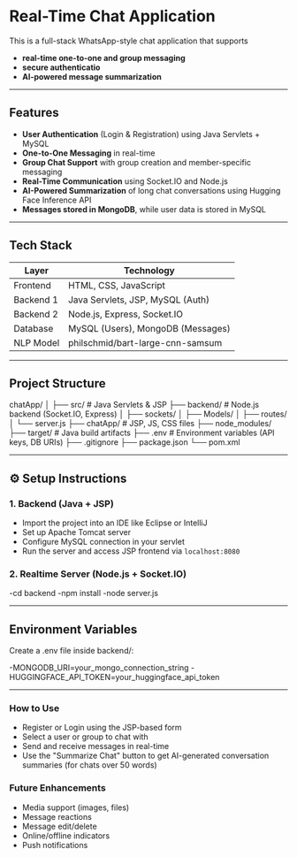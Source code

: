 # Real-Time Chat Application

This is a full-stack WhatsApp-style chat application that supports 
- **real-time one-to-one and group messaging**
- **secure authenticatio** 
- **AI-powered message summarization**

---

## Features

- **User Authentication** (Login & Registration) using Java Servlets + MySQL
- **One-to-One Messaging** in real-time
- **Group Chat Support** with group creation and member-specific messaging
- **Real-Time Communication** using Socket.IO and Node.js
- **AI-Powered Summarization** of long chat conversations using Hugging Face Inference API
- **Messages stored in MongoDB**, while user data is stored in MySQL


---

## Tech Stack

| Layer        | Technology                         |
|--------------|-------------------------------------|
| Frontend     | HTML, CSS, JavaScript               |
| Backend 1    | Java Servlets, JSP, MySQL (Auth)    |
| Backend 2    | Node.js, Express, Socket.IO         |
| Database     | MySQL (Users), MongoDB (Messages)   |
| NLP Model    | philschmid/bart-large-cnn-samsum   |

---

## Project Structure

chatApp/
│
├── src/ # Java Servlets & JSP
├── backend/ # Node.js backend (Socket.IO, Express)
│ ├── sockets/
│ ├── Models/
│ ├── routes/
│ └── server.js
├── chatApp/ # JSP, JS, CSS files
├── node_modules/
├── target/ # Java build artifacts
├── .env # Environment variables (API keys, DB URIs)
├── .gitignore
├── package.json
└── pom.xml


---

## ⚙ Setup Instructions

### 1. Backend (Java + JSP)
- Import the project into an IDE like Eclipse or IntelliJ
- Set up Apache Tomcat server
- Configure MySQL connection in your servlet
- Run the server and access JSP frontend via `localhost:8080`

### 2. Realtime Server (Node.js + Socket.IO)

-cd backend
-npm install
-node server.js

---
## Environment Variables
Create a .env file inside backend/:

-MONGODB_URI=your_mongo_connection_string 
-HUGGINGFACE_API_TOKEN=your_huggingface_api_token

---
### How to Use
- Register or Login using the JSP-based form
- Select a user or group to chat with
- Send and receive messages in real-time
- Use the "Summarize Chat" button to get AI-generated conversation summaries (for chats over 50 words)

### Future Enhancements
- Media support (images, files)
- Message reactions
- Message edit/delete
- Online/offline indicators
- Push notifications
